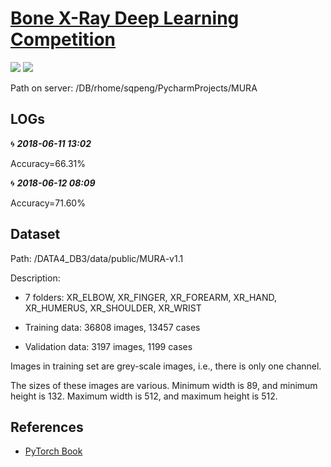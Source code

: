 # [Bone X-Ray Deep Learning Competition](https://stanfordmlgroup.github.io/competitions/mura/)

[![](https://img.shields.io/badge/language-python-blue.svg)](https://www.python.org/)
[![](https://img.shields.io/badge/framework-pytorch-blue.svg)](https://pytorch.org/)

Path on server: /DB/rhome/sqpeng/PycharmProjects/MURA

## LOGs

🌀 ***2018-06-11 13:02***

Accuracy=66.31%

🌀 ***2018-06-12 08:09***

Accuracy=71.60%

## Dataset

Path: /DATA4_DB3/data/public/MURA-v1.1

Description:

* 7 folders: XR_ELBOW, XR_FINGER, XR_FOREARM, XR_HAND, XR_HUMERUS, XR_SHOULDER, XR_WRIST

* Training data: 36808 images, 13457 cases

* Validation data: 3197 images, 1199 cases

Images in training set are grey-scale images, i.e., there is only one channel.

The sizes of these images are various. Minimum width is 89, and minimum height is 132. Maximum width is 512, and maximum height is 512.


## References

* [PyTorch Book](https://github.com/chenyuntc/pytorch-book)
